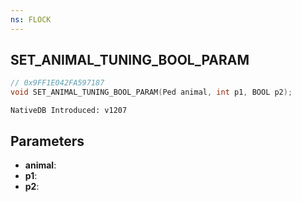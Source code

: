 ```yaml
---
ns: FLOCK
---
```

## SET_ANIMAL_TUNING_BOOL_PARAM

```c
// 0x9FF1E042FA597187
void SET_ANIMAL_TUNING_BOOL_PARAM(Ped animal, int p1, BOOL p2);
```

```
NativeDB Introduced: v1207
```

## Parameters
* **animal**:
* **p1**:
* **p2**:
